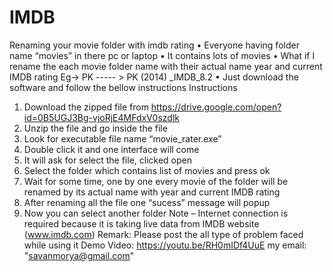 # IMDB
Renaming your movie folder with imdb rating
•	Everyone having folder name “movies” in there pc or laptop
•	It contains lots of movies 
•	What if I rename the each movie folder name with their actual name year and current IMDB rating
Eg-> PK ----- > PK (2014) _IMDB_8.2
•	Just download the software and follow the bellow instructions
Instructions
1.	Download the zipped file from https://drive.google.com/open?id=0B5UGJ3Bg-vjoRjE4MFdxV0szdlk
2.	Unzip the file and go inside the file 
3.	Look for executable file name “movie_rater.exe”
4.	Double click it and one interface will come
5.	It will ask for select the file, clicked open
6.	Select the folder which contains list of movies and press ok
7.	Wait for some time, one by one every movie of the folder will be renamed by its actual name with year and current IMDB rating
8.	After renaming all the file one “sucess” message will popup
9.	Now you can select another folder
Note – Internet connection is required because it is taking live data from IMDB website (www.imdb.com)
Remark: Please post the all type of problem faced while using it
Demo Video: https://youtu.be/RH0mIDf4UuE
my email: "savanmorya@gmail.com"
